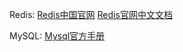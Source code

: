 Redis: 
[Redis中国官网](https://www.redis.net.cn/)
[Redis官网中文文档](https://www.redis.net.cn/tutorial/3501.html)

MySQL:
[Mysql官方手册](https://dev.mysql.com/doc/refman/8.4/en/)


